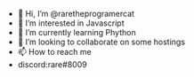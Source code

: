 - 👋 Hi, I’m @raretheprogramercat
- 👀 I’m interested in Javascript
- 🌱 I’m currently learning Phython
- 💞️ I’m looking to collaborate on some hostings
- 📫 How to reach me 
- discord:rare#8009

<!---
raretheprogramercat/raretheprogramercat is a ✨ special ✨ repository because its `README.md` (this file) appears on your GitHub profile.
You can click the Preview link to take a look at your changes.
--->
